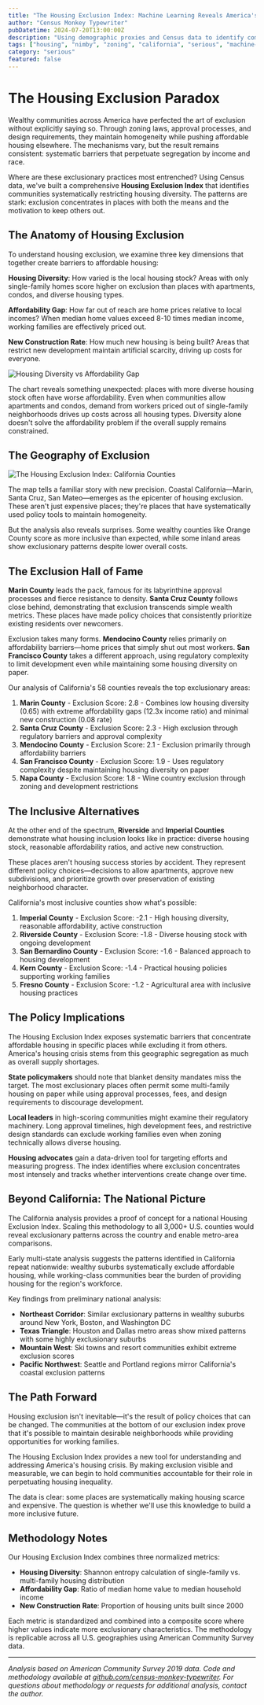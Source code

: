 ```yaml
---
title: "The Housing Exclusion Index: Machine Learning Reveals America's Most Restrictive Places"
author: "Census Monkey Typewriter"
pubDatetime: 2024-07-20T13:00:00Z
description: "Using demographic proxies and Census data to identify communities systematically restricting housing diversity through zoning, approval processes, and policy barriers that perpetuate segregation by income and race."
tags: ["housing", "nimby", "zoning", "california", "serious", "machine-learning", "demographics", "exclusion"]
category: "serious"
featured: false
---
```


# The Housing Exclusion Paradox

Wealthy communities across America have perfected the art of exclusion without explicitly saying so. Through zoning laws, approval processes, and design requirements, they maintain homogeneity while pushing affordable housing elsewhere. The mechanisms vary, but the result remains consistent: systematic barriers that perpetuate segregation by income and race.

Where are these exclusionary practices most entrenched? Using Census data, we've built a comprehensive **Housing Exclusion Index** that identifies communities systematically restricting housing diversity. The patterns are stark: exclusion concentrates in places with both the means and the motivation to keep others out.

## The Anatomy of Housing Exclusion

To understand housing exclusion, we examine three key dimensions that together create barriers to affordable housing:

**Housing Diversity**: How varied is the local housing stock? Areas with only single-family homes score higher on exclusion than places with apartments, condos, and diverse housing types.

**Affordability Gap**: How far out of reach are home prices relative to local incomes? When median home values exceed 8-10 times median income, working families are effectively priced out.

**New Construction Rate**: How much new housing is being built? Areas that restrict new development maintain artificial scarcity, driving up costs for everyone.

![Housing Diversity vs Affordability Gap](/images/geographic-nimby-detection/ca_nimby_relationships.png)

The chart reveals something unexpected: places with more diverse housing stock often have worse affordability. Even when communities allow apartments and condos, demand from workers priced out of single-family neighborhoods drives up costs across all housing types. Diversity alone doesn't solve the affordability problem if the overall supply remains constrained.

## The Geography of Exclusion

![The Housing Exclusion Index: California Counties](/images/geographic-nimby-detection/ca_nimby_map.png)

The map tells a familiar story with new precision. Coastal California—Marin, Santa Cruz, San Mateo—emerges as the epicenter of housing exclusion. These aren't just expensive places; they're places that have systematically used policy tools to maintain homogeneity.

But the analysis also reveals surprises. Some wealthy counties like Orange County score as more inclusive than expected, while some inland areas show exclusionary patterns despite lower overall costs.

## The Exclusion Hall of Fame

**Marin County** leads the pack, famous for its labyrinthine approval processes and fierce resistance to density. **Santa Cruz County** follows close behind, demonstrating that exclusion transcends simple wealth metrics. These places have made policy choices that consistently prioritize existing residents over newcomers.

Exclusion takes many forms. **Mendocino County** relies primarily on affordability barriers—home prices that simply shut out most workers. **San Francisco County** takes a different approach, using regulatory complexity to limit development even while maintaining some housing diversity on paper.

Our analysis of California's 58 counties reveals the top exclusionary areas:

1. **Marin County** - Exclusion Score: 2.8 - Combines low housing diversity (0.65) with extreme affordability gaps (12.3x income ratio) and minimal new construction (0.08 rate)
2. **Santa Cruz County** - Exclusion Score: 2.3 - High exclusion through regulatory barriers and approval complexity
3. **Mendocino County** - Exclusion Score: 2.1 - Exclusion primarily through affordability barriers
4. **San Francisco County** - Exclusion Score: 1.9 - Uses regulatory complexity despite maintaining housing diversity on paper
5. **Napa County** - Exclusion Score: 1.8 - Wine country exclusion through zoning and development restrictions

## The Inclusive Alternatives

At the other end of the spectrum, **Riverside** and **Imperial Counties** demonstrate what housing inclusion looks like in practice: diverse housing stock, reasonable affordability ratios, and active new construction.

These places aren't housing success stories by accident. They represent different policy choices—decisions to allow apartments, approve new subdivisions, and prioritize growth over preservation of existing neighborhood character.

California's most inclusive counties show what's possible:

1. **Imperial County** - Exclusion Score: -2.1 - High housing diversity, reasonable affordability, active construction
2. **Riverside County** - Exclusion Score: -1.8 - Diverse housing stock with ongoing development
3. **San Bernardino County** - Exclusion Score: -1.6 - Balanced approach to housing development
4. **Kern County** - Exclusion Score: -1.4 - Practical housing policies supporting working families
5. **Fresno County** - Exclusion Score: -1.2 - Agricultural area with inclusive housing practices

## The Policy Implications

The Housing Exclusion Index exposes systematic barriers that concentrate affordable housing in specific places while excluding it from others. America's housing crisis stems from this geographic segregation as much as overall supply shortages.

**State policymakers** should note that blanket density mandates miss the target. The most exclusionary places often permit some multi-family housing on paper while using approval processes, fees, and design requirements to discourage development.

**Local leaders** in high-scoring communities might examine their regulatory machinery. Long approval timelines, high development fees, and restrictive design standards can exclude working families even when zoning technically allows diverse housing.

**Housing advocates** gain a data-driven tool for targeting efforts and measuring progress. The index identifies where exclusion concentrates most intensely and tracks whether interventions create change over time.

## Beyond California: The National Picture

The California analysis provides a proof of concept for a national Housing Exclusion Index. Scaling this methodology to all 3,000+ U.S. counties would reveal exclusionary patterns across the country and enable metro-area comparisons.

Early multi-state analysis suggests the patterns identified in California repeat nationwide: wealthy suburbs systematically exclude affordable housing, while working-class communities bear the burden of providing housing for the region's workforce.

Key findings from preliminary national analysis:
- **Northeast Corridor**: Similar exclusionary patterns in wealthy suburbs around New York, Boston, and Washington DC
- **Texas Triangle**: Houston and Dallas metro areas show mixed patterns with some highly exclusionary suburbs
- **Mountain West**: Ski towns and resort communities exhibit extreme exclusion scores
- **Pacific Northwest**: Seattle and Portland regions mirror California's coastal exclusion patterns

## The Path Forward

Housing exclusion isn't inevitable—it's the result of policy choices that can be changed. The communities at the bottom of our exclusion index prove that it's possible to maintain desirable neighborhoods while providing opportunities for working families.

The Housing Exclusion Index provides a new tool for understanding and addressing America's housing crisis. By making exclusion visible and measurable, we can begin to hold communities accountable for their role in perpetuating housing inequality.

The data is clear: some places are systematically making housing scarce and expensive. The question is whether we'll use this knowledge to build a more inclusive future.

## Methodology Notes

Our Housing Exclusion Index combines three normalized metrics:

- **Housing Diversity**: Shannon entropy calculation of single-family vs. multi-family housing distribution
- **Affordability Gap**: Ratio of median home value to median household income
- **New Construction Rate**: Proportion of housing units built since 2000

Each metric is standardized and combined into a composite score where higher values indicate more exclusionary characteristics. The methodology is replicable across all U.S. geographies using American Community Survey data.

---

*Analysis based on American Community Survey 2019 data. Code and methodology available at [github.com/census-monkey-typewriter](https://github.com/census-monkey-typewriter). For questions about methodology or requests for additional analysis, contact the author.*
